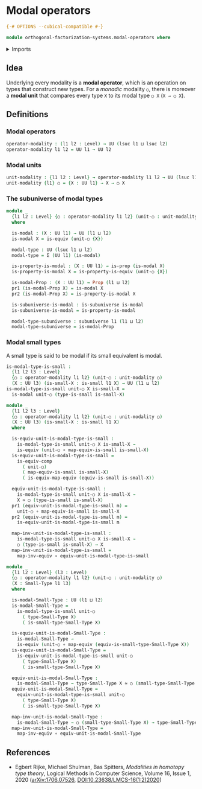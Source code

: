 # Modal operators

```agda
{-# OPTIONS --cubical-compatible #-}

module orthogonal-factorization-systems.modal-operators where
```

<details><summary>Imports</summary>

```agda
open import foundation.dependent-pair-types
open import foundation.equivalences
open import foundation.function-types
open import foundation.propositions
open import foundation.small-types
open import foundation.subuniverses
open import foundation.universe-levels
```

</details>

## Idea

Underlying every modality is a **modal operator**, which is an operation on
types that construct new types. For a _monadic_ modality `○`, there is moreover
a **modal unit** that compares every type `X` to its modal type `○ X`
(`X → ○ X`).

## Definitions

### Modal operators

```agda
operator-modality : (l1 l2 : Level) → UU (lsuc l1 ⊔ lsuc l2)
operator-modality l1 l2 = UU l1 → UU l2
```

### Modal units

```agda
unit-modality : {l1 l2 : Level} → operator-modality l1 l2 → UU (lsuc l1 ⊔ l2)
unit-modality {l1} ○ = {X : UU l1} → X → ○ X
```

### The subuniverse of modal types

```agda
module _
  {l1 l2 : Level} {○ : operator-modality l1 l2} (unit-○ : unit-modality ○)
  where

  is-modal : (X : UU l1) → UU (l1 ⊔ l2)
  is-modal X = is-equiv (unit-○ {X})

  modal-type : UU (lsuc l1 ⊔ l2)
  modal-type = Σ (UU l1) (is-modal)

  is-property-is-modal : (X : UU l1) → is-prop (is-modal X)
  is-property-is-modal X = is-property-is-equiv (unit-○ {X})

  is-modal-Prop : (X : UU l1) → Prop (l1 ⊔ l2)
  pr1 (is-modal-Prop X) = is-modal X
  pr2 (is-modal-Prop X) = is-property-is-modal X

  is-subuniverse-is-modal : is-subuniverse is-modal
  is-subuniverse-is-modal = is-property-is-modal

  modal-type-subuniverse : subuniverse l1 (l1 ⊔ l2)
  modal-type-subuniverse = is-modal-Prop
```

### Modal small types

A small type is said to be modal if its small equivalent is modal.

```agda
is-modal-type-is-small :
  {l1 l2 l3 : Level}
  {○ : operator-modality l1 l2} (unit-○ : unit-modality ○)
  (X : UU l3) (is-small-X : is-small l1 X) → UU (l1 ⊔ l2)
is-modal-type-is-small unit-○ X is-small-X =
  is-modal unit-○ (type-is-small is-small-X)

module _
  {l1 l2 l3 : Level}
  {○ : operator-modality l1 l2} (unit-○ : unit-modality ○)
  (X : UU l3) (is-small-X : is-small l1 X)
  where

  is-equiv-unit-is-modal-type-is-small :
    is-modal-type-is-small unit-○ X is-small-X →
    is-equiv (unit-○ ∘ map-equiv-is-small is-small-X)
  is-equiv-unit-is-modal-type-is-small =
    is-equiv-comp
      ( unit-○)
      ( map-equiv-is-small is-small-X)
      ( is-equiv-map-equiv (equiv-is-small is-small-X))

  equiv-unit-is-modal-type-is-small :
    is-modal-type-is-small unit-○ X is-small-X →
    X ≃ ○ (type-is-small is-small-X)
  pr1 (equiv-unit-is-modal-type-is-small m) =
    unit-○ ∘ map-equiv-is-small is-small-X
  pr2 (equiv-unit-is-modal-type-is-small m) =
    is-equiv-unit-is-modal-type-is-small m

  map-inv-unit-is-modal-type-is-small :
    is-modal-type-is-small unit-○ X is-small-X →
    ○ (type-is-small is-small-X) → X
  map-inv-unit-is-modal-type-is-small =
    map-inv-equiv ∘ equiv-unit-is-modal-type-is-small

module _
  {l1 l2 : Level} (l3 : Level)
  {○ : operator-modality l1 l2} (unit-○ : unit-modality ○)
  (X : Small-Type l1 l3)
  where

  is-modal-Small-Type : UU (l1 ⊔ l2)
  is-modal-Small-Type =
    is-modal-type-is-small unit-○
      ( type-Small-Type X)
      ( is-small-type-Small-Type X)

  is-equiv-unit-is-modal-Small-Type :
    is-modal-Small-Type →
    is-equiv (unit-○ ∘ map-equiv (equiv-is-small-type-Small-Type X))
  is-equiv-unit-is-modal-Small-Type =
    is-equiv-unit-is-modal-type-is-small unit-○
      ( type-Small-Type X)
      ( is-small-type-Small-Type X)

  equiv-unit-is-modal-Small-Type :
    is-modal-Small-Type → type-Small-Type X ≃ ○ (small-type-Small-Type X)
  equiv-unit-is-modal-Small-Type =
    equiv-unit-is-modal-type-is-small unit-○
      ( type-Small-Type X)
      ( is-small-type-Small-Type X)

  map-inv-unit-is-modal-Small-Type :
    is-modal-Small-Type → ○ (small-type-Small-Type X) → type-Small-Type X
  map-inv-unit-is-modal-Small-Type =
    map-inv-equiv ∘ equiv-unit-is-modal-Small-Type
```

## References

- Egbert Rijke, Michael Shulman, Bas Spitters, _Modalities in homotopy type
  theory_, Logical Methods in Computer Science, Volume 16, Issue 1, 2020
  ([arXiv:1706.07526](https://arxiv.org/abs/1706.07526),
  [DOI:10.23638/LMCS-16(1:2)2020](https://doi.org/10.23638/LMCS-16%281%3A2%292020))
